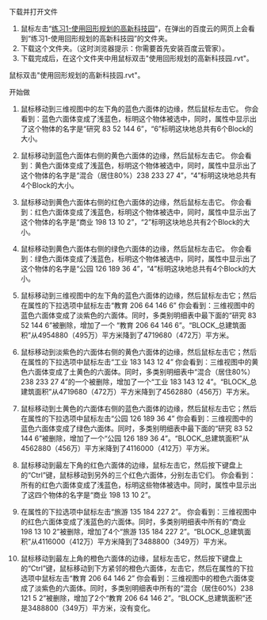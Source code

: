 下载并打开文件

1. 鼠标左击“[练习1-使用回形规划的高新科技园](http://pan.baidu.com/s/1i4hd9Sp)”，在弹出的百度云的网页上会看到“练习1-使用回形规划的高新科技园”的文件夹。
2. 下载这个文件夹。（这时浏览器提示：你需要首先安装百度云管家）。
3. 下载完成后，在这个文件夹中用鼠标双击"使用回形规划的高新科技园.rvt"。

鼠标双击"使用回形规划的高新科技园.rvt"。

开始做

1. 鼠标移动到三维视图中的左下角的蓝色六面体的边缘，然后鼠标左击它。
你会看到：蓝色六面体变成了浅蓝色，标明这个物体被选中，同时，属性中显示出了这个物体的名字是“研究 83 52 144 6”，“6”标明这块地总共有6个Block的大小。

2. 鼠标移动到蓝色六面体右侧的黄色六面体的边缘，然后鼠标左击它。
你会看到：黄色六面体变成了浅蓝色，标明这个物体被选中，同时，属性中显示出了这个物体的名字是“混合（居住80%）238 233 27 4”，“4”标明这块地总共有4个Block的大小。

3. 鼠标移动到黄色六面体右侧的红色六面体的边缘，然后鼠标左击它。
你会看到：红色六面体变成了浅蓝色，标明这个物体被选中，同时，属性中显示出了这个物体的名字是“商业 198 13 10 2”，“2”标明这块地总共有2个Block的大小。

4. 鼠标移动到黄色六面体右侧的绿色六面体的边缘，然后鼠标左击它。
你会看到：绿色六面体变成了浅蓝色，标明这个物体被选中，同时，属性中显示出了这个物体的名字是“公园 126 189 36 4”，“4”标明这块地总共有4个Block的大小。

5. 鼠标移动到三维视图中的左下角的蓝色六面体的边缘，然后鼠标左击它；然后在属性的下拉选项中鼠标左击“教育 206 64 146 6”
你会看到：三维视图中的蓝色六面体变成了淡紫色的六面体。同时，多类别明细表中最下面的“研究 83 52 144 6”被删除，增加了一个
“教育 206 64 146 6”。“BLOCK_总建筑面积”从4954880（495万）平方米降到了4719680（472万）平方米。

6. 鼠标移动到淡紫色的六面体右侧的黄色六面体的边缘，然后鼠标左击它；然后在属性的下拉选项中鼠标左击“工业 183 143 12 4”
你会看到：三维视图中的黄色六面体变成了土黄色的六面体。同时，多类别明细表中“混合（居住80%）238 233 27 4”的一个被删除，增加了一个“工业 183 143 12 4”。“BLOCK_总建筑面积”从4719680（472万）平方米降到了4562880（456万）平方米。

7. 鼠标移动到土黄色的六面体右侧的蓝色六面体的边缘，然后鼠标左击它；然后在属性的下拉选项中鼠标左击“公园 126 189 36 4”
你会看到：三维视图中的蓝色六面体变成了绿色六面体。同时，多类别明细表中最下面的“研究 83 52 144 6”被删除，增加了一个“公园 126 189 36 4”。“BLOCK_总建筑面积”从4562880（456万）平方米降到了4116000（412万）平方米。

8. 鼠标移动到最左下角的红色六面体的边缘，鼠标左击它，然后按下键盘上的“Ctrl”键，鼠标移动到另外的三个红色六面体，分别左击它们。
你会看到：所有的红色六面体变成了浅蓝色，标明这些物体被选中。同时，属性中显示出了这四个物体的名字是“商业 198 13 10 2”。

9. 在属性的下拉选项中鼠标左击“旅游 135 184 227 2”。
你会看到：三维视图中的红色六面体变成了浅蓝色的六面体。同时，多类别明细表中所有的“商业 198 13 10 2”被删除，增加了4个“旅游 135 184 227 2”。“BLOCK_总建筑面积”从4116000（412万）平方米降到了3488800（349万）平方米。

10. 鼠标移动到最左上角的橙色六面体的边缘，鼠标左击它，然后按下键盘上的“Ctrl”键，鼠标移动到下方紧邻的橙色六面体，左击它，然后在属性的下拉选项中鼠标左击“教育 206 64 146 2”
你会看到：三维视图中的橙色六面体变成了淡紫色的六面体。同时，多类别明细表中所有的“混合（居住60%）238 121 5 2”被删除，增加了2个“教育 206 64 146 2”。“BLOCK_总建筑面积”还是3488800（349万）平方米，没有变化。


